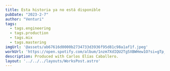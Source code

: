 ```yaml
---
title: Esta historia ya no está disponible
pubDate: "2023-2-7"
author: "Venturi"
tags:
  - tags.engineering
  - tags.production
  - tags.mix
  - tags.mastering
imgUrl: '@assets/ab67616d0000b2734733d3936f95d81c98a1af1f.jpeg'
workUrl: 'https://open.spotify.com/album/1nzm7XdIQU2Tg5XBWHew1O?si=gTp_1HPhRn2v_5ruWdOHhA'
description: Produced with Carlos Elías Caballero.
layout: '../../../layouts/WorksPost.astro'
---
```

